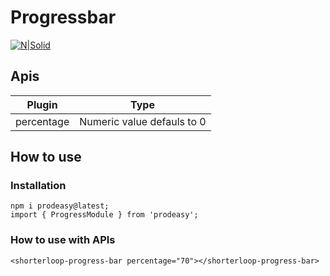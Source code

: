# Progressbar

[![N|Solid](https://cdn.prodeasy.com/progress-bar.png)](https://prodeasy.com)


## Apis

| Plugin | Type |
| ------ | ------ |
| percentage | Numeric value defauls to 0 |

## How to use

### Installation

```
npm i prodeasy@latest;
import { ProgressModule } from 'prodeasy';
```


### How to use with APIs
```
<shorterloop-progress-bar percentage="70"></shorterloop-progress-bar>
```
